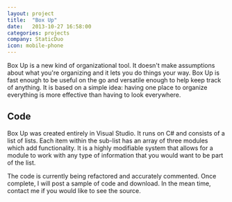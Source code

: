 ```yaml
---
layout: project
title:  "Box Up"
date:   2013-10-27 16:58:00
categories: projects
company: StaticDuo
icon: mobile-phone
---
```

Box Up is a new kind of organizational tool. It doesn't make assumptions about what you're organizing and it lets you do things your way. Box Up is fast enough to be useful on the go and versatile enough to help keep track of anything. It is based on a simple idea: having one place to organize everything is more effective than having to look everywhere.

Code
----

Box Up was created entirely in Visual Studio. It runs on C# and consists of a list of lists. Each item within the sub-list has an array of three modules which add functionality. It is a highly modifiable system that allows for a module to work with any type of information that you would want to be part of the list.

The code is currently being refactored and accurately commented. Once complete, I will post a sample of code and download. In the mean time, contact me if you would like to see the source.